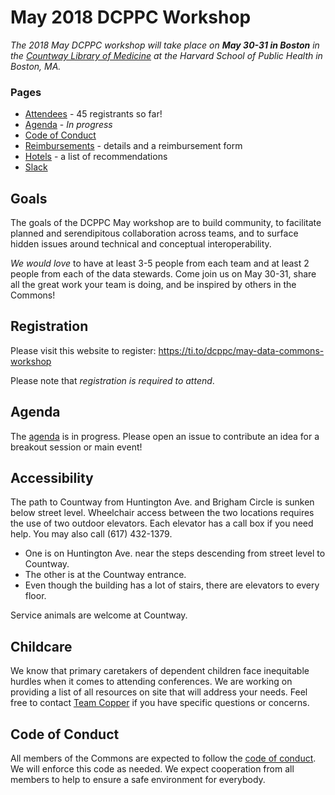 # May 2018 DCPPC Workshop 

_The 2018 May DCPPC workshop will take place on **May 30-31 in Boston** in the
[Countway Library of Medicine](https://www.google.com/maps/place/Countway+Library+of+Medicine/@42.3351702,-71.1058309,17z/data=!3m1!4b1!4m5!3m4!1s0x89e3798eb633f88d:0xc932ca88d645da0b!8m2!3d42.3351663!4d-71.1036369)
at the Harvard School of Public Health in Boston, MA._

### Pages
- [Attendees](./attendees.md) - 45 registrants so far!
- [Agenda](./agenda.md) - _In progress_
- [Code of Conduct](https://github.com/dcppc/dcppc-workshops/blob/master/CODE_OF_CONDUCT.md)
- [Reimbursements](./reimbursements) - details and a reimbursement form
- [Hotels](./hotels.md) - a list of recommendations
- [Slack](https://nih-dcppc.slack.com/messages/CALKWLP29/?)

## Goals
The goals of the DCPPC May workshop are to build community, to facilitate planned and serendipitous collaboration across teams, and to surface hidden issues around technical and conceptual interoperability.

_We would love_ to have at least 3-5 people from each team and at least 2 people from each of the data stewards. Come join us on May 30-31, share all the great work your team is doing, and be inspired by others in the Commons!

## Registration
Please visit this website to register: https://ti.to/dcppc/may-data-commons-workshop

Please note that _registration is required to attend_.

## Agenda
The [agenda](./agenda.md) is in progress. Please open an issue to contribute an idea for a breakout session or main event!

## Accessibility
The path to Countway from Huntington Ave. and Brigham Circle is sunken below street level. Wheelchair access between the two locations requires the use of two outdoor elevators. Each elevator has a call box if you need help. You may also call (617) 432-1379.

* One is on Huntington Ave. near the steps descending from street level to Countway.
* The other is at the Countway entrance.
* Even though the building has a lot of stairs, there are elevators to every floor.

Service animals are welcome at Countway.

## Childcare
We know that primary caretakers of dependent children face inequitable hurdles when it comes to attending conferences. We are working on providing a list of all resources on site that will address your needs. Feel free to contact [Team Copper](commons@dib-lab.groups.io) if you have specific questions or concerns. 

## Code of Conduct
All members of the Commons are expected to follow the [code of conduct](https://github.com/dcppc/dcppc-workshops/blob/master/CODE_OF_CONDUCT.md). We will enforce this code as needed. We expect cooperation from all members to help to ensure a safe environment for everybody.
